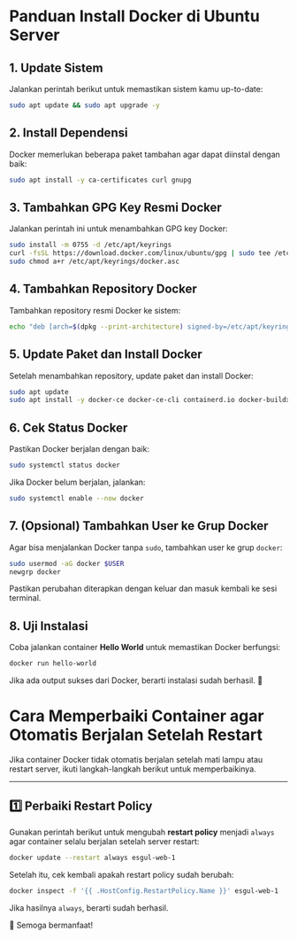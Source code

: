# Panduan Install Docker di Ubuntu Server

## 1. Update Sistem
Jalankan perintah berikut untuk memastikan sistem kamu up-to-date:
```bash
sudo apt update && sudo apt upgrade -y
```

## 2. Install Dependensi
Docker memerlukan beberapa paket tambahan agar dapat diinstal dengan baik:
```bash
sudo apt install -y ca-certificates curl gnupg
```

## 3. Tambahkan GPG Key Resmi Docker
Jalankan perintah ini untuk menambahkan GPG key Docker:
```bash
sudo install -m 0755 -d /etc/apt/keyrings
curl -fsSL https://download.docker.com/linux/ubuntu/gpg | sudo tee /etc/apt/keyrings/docker.asc > /dev/null
sudo chmod a+r /etc/apt/keyrings/docker.asc
```

## 4. Tambahkan Repository Docker
Tambahkan repository resmi Docker ke sistem:
```bash
echo "deb [arch=$(dpkg --print-architecture) signed-by=/etc/apt/keyrings/docker.asc] https://download.docker.com/linux/ubuntu $(lsb_release -cs) stable" | sudo tee /etc/apt/sources.list.d/docker.list > /dev/null
```

## 5. Update Paket dan Install Docker
Setelah menambahkan repository, update paket dan install Docker:
```bash
sudo apt update
sudo apt install -y docker-ce docker-ce-cli containerd.io docker-buildx-plugin docker-compose-plugin
```

## 6. Cek Status Docker
Pastikan Docker berjalan dengan baik:
```bash
sudo systemctl status docker
```
Jika Docker belum berjalan, jalankan:
```bash
sudo systemctl enable --now docker
```

## 7. (Opsional) Tambahkan User ke Grup Docker
Agar bisa menjalankan Docker tanpa `sudo`, tambahkan user ke grup `docker`:
```bash
sudo usermod -aG docker $USER
newgrp docker
```
Pastikan perubahan diterapkan dengan keluar dan masuk kembali ke sesi terminal.

## 8. Uji Instalasi
Coba jalankan container **Hello World** untuk memastikan Docker berfungsi:
```bash
docker run hello-world
```
Jika ada output sukses dari Docker, berarti instalasi sudah berhasil. 🚀

# Cara Memperbaiki Container agar Otomatis Berjalan Setelah Restart

Jika container Docker tidak otomatis berjalan setelah mati lampu atau restart server, ikuti langkah-langkah berikut untuk memperbaikinya.

---

## **1️⃣ Perbaiki Restart Policy**

Gunakan perintah berikut untuk mengubah **restart policy** menjadi `always` agar container selalu berjalan setelah server restart:

```bash
docker update --restart always esgul-web-1
```

Setelah itu, cek kembali apakah restart policy sudah berubah:

```bash
docker inspect -f '{{ .HostConfig.RestartPolicy.Name }}' esgul-web-1
```

Jika hasilnya `always`, berarti sudah berhasil.

🚀 Semoga bermanfaat!



